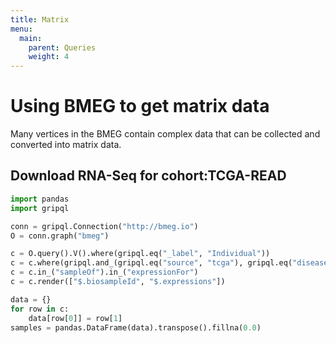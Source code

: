 ```yaml
---
title: Matrix
menu:
  main:
    parent: Queries
    weight: 4
---
```


# Using BMEG to get matrix data

Many vertices in the BMEG contain complex data that can be collected and
converted into matrix data.

## Download RNA-Seq for cohort:TCGA-READ

```python
import pandas
import gripql

conn = gripql.Connection("http://bmeg.io")
O = conn.graph("bmeg")

c = O.query().V().where(gripql.eq("_label", "Individual"))
c = c.where(gripql.and_(gripql.eq("source", "tcga"), gripql.eq("disease_code", "READ")))
c = c.in_("sampleOf").in_("expressionFor")
c = c.render(["$.biosampleId", "$.expressions"])

data = {}
for row in c:
    data[row[0]] = row[1]
samples = pandas.DataFrame(data).transpose().fillna(0.0)
```
